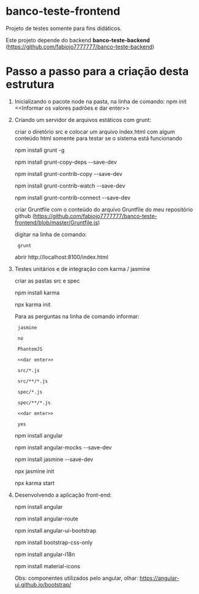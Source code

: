 # banco-teste-frontend

Projeto de testes somente para fins didáticos.

Este projeto depende do backend **banco-teste-backend** (https://github.com/fabiojo7777777/banco-teste-backend)

# Passo a passo para a criação desta estrutura
1. Inicializando o pacote node na pasta, na linha de comando:
    npm init 
		<<Informar os valores padrões e dar enter>>
    
2. Criando um servidor de arquivos estáticos com grunt:
	
	criar o diretório src e colocar um arquivo index.html com algum conteúdo html somente para testar se o sistema está funcionando
	
	npm install grunt -g

	npm install grunt-copy-deps --save-dev

	npm install grunt-contrib-copy --save-dev	

	npm install grunt-contrib-watch --save-dev	
	
	npm install grunt-contrib-connect --save-dev	

	criar Gruntfile com o conteúdo do arquivo Gruntfile do meu repositório github (https://github.com/fabiojo7777777/banco-teste-frontend/blob/master/Gruntfile.js)	
		
	digitar na linha de comando:	
	
		grunt		
	
	abrir http://localhost:8100/index.html		

3. Testes unitários e de integração com karma / jasmine
    
    criar as pastas src e spec
    
    npm install karma
    
    npx karma init
        
	Para as perguntas na linha de comando informar: 
            
	    jasmine
            
	    no
            
	    PhantomJS
            
	    <<dar enter>>
            
	    src/*.js
            
	    src/**/*.js
            
	    spec/*.js
            
	    spec/**/*.js
            
	    <<dar enter>>
            
	    yes

	
	npm install angular
    
    npm install angular-mocks --save-dev
    
    npm install jasmine --save-dev
    
    npx jasmine init
    
    npx karma start

4. Desenvolvendo a aplicação front-end:
	
	npm install angular
	
	npm install angular-route
	
	npm install angular-ui-bootstrap
	
	npm install bootstrap-css-only
	
	npm install angular-i18n
	
	npm install material-icons
	
	
	Obs: componentes utilizados pelo angular, olhar: https://angular-ui.github.io/bootstrap/
